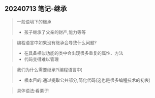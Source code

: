 ## 20240713 笔记-继承

> 一般语境下的继承
> - 孩子继承了父亲的财产,能力等等

> 编程语言中如果没有继承会导致什么问题?
> - 在具备相似功能的类中会出现很多重复的属性、方法
> - 代码变得难以管理

> 我们为什么需要继承?(编程语言中)
> - 根本目的:通过提取公共部分,简化代码(这也是很多编程技术的初衷)

> 具体语法:看栗子!



